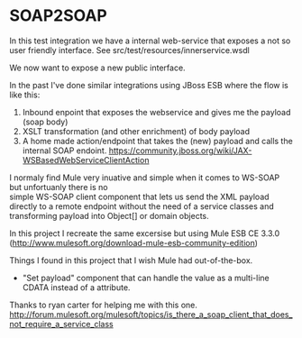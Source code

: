 SOAP2SOAP
=========

In this test integration we have a internal web-service that exposes a not so user friendly interface.
See src/test/resources/innerservice.wsdl

We now  want to expose a new public interface.

In the past I've done similar integrations using JBoss ESB where the flow is like this:
1. Inbound enpoint that exposes the webservice and gives me the payload (soap body)
2. XSLT transformation (and other enrichment) of body payload
3. A home made action/endpoint that takes the (new) payload and calls the internal SOAP endoint.
https://community.jboss.org/wiki/JAX-WSBasedWebServiceClientAction

I normaly find Mule very inuative and simple when it comes to WS-SOAP but unfortuanly there is no           
simple WS-SOAP client component that lets us send the XML payload directly to a remote endpoint without 
the need of a service classes and transforming payload into Object[] or domain objects.

In this project I recreate the same excersise but using Mule ESB CE 3.3.0 
(http://www.mulesoft.org/download-mule-esb-community-edition)

Things I found in this project that I wish Mule had out-of-the-box.

* "Set payload" component that can handle the value as a multi-line CDATA instead of a attribute.

Thanks to ryan carter for helping me with this one.
http://forum.mulesoft.org/mulesoft/topics/is_there_a_soap_client_that_does_not_require_a_service_class

